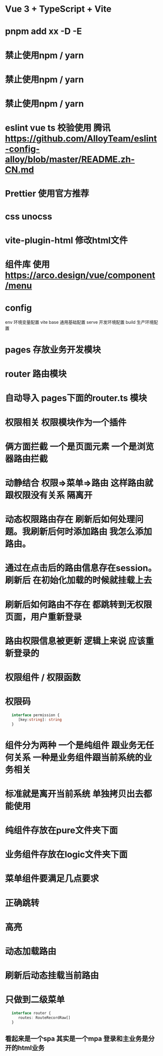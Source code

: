 # Vue 3 + TypeScript + Vite

# pnpm add xx -D -E

# 禁止使用npm / yarn
# 禁止使用npm / yarn
# 禁止使用npm / yarn

# eslint vue ts 校验使用 腾讯 https://github.com/AlloyTeam/eslint-config-alloy/blob/master/README.zh-CN.md

# Prettier  使用官方推荐 

# css unocss

# vite-plugin-html 修改html文件

# 组件库 使用 https://arco.design/vue/component/menu

#

# config 
   env 环境变量配置
   vite
      base 通用基础配置
      serve 开发环境配置
      build 生产环境配置

# pages 存放业务开发模块



# router 路由模块 
# 自动导入 pages下面的router.ts 模块



# 权限相关 权限模块作为一个插件

# 俩方面拦截 一个是页面元素 一个是浏览器路由拦截 
# 动静结合 权限=>菜单=>路由 这样路由就跟权限没有关系 隔离开


# 动态权限路由存在 刷新后如何处理问题。我刷新后何时添加路由 我怎么添加路由。

# 通过在点击后的路由信息存在session。刷新后 在初始化加载的时候就挂载上去
# 刷新后如何路由不存在 都跳转到无权限页面，用户重新登录



# 路由权限信息被更新 逻辑上来说 应该重新登录的 

# 权限组件 / 权限函数

# 权限码

```TypeScript
   interface permission {
      [key:string]: string
   }
```


# 组件分为两种 一个是纯组件 跟业务无任何关系 一种是业务组件跟当前系统的业务相关
# 标准就是离开当前系统 单独拷贝出去都能使用

# 纯组件存放在pure文件夹下面
# 业务组件存放在logic文件夹下面


# 菜单组件要满足几点要求
# 正确跳转 
# 高亮
# 动态加载路由
# 刷新后动态挂载当前路由
# 只做到二级菜单
 
```TypeScript
   interface router {
      routes: RouteRecordRaw[]
   }
```



## 看起来是一个spa  其实是一个mpa 登录和主业务是分开的html业务